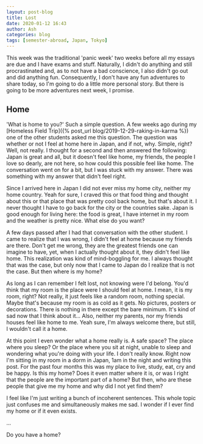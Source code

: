```yaml
---
layout: post-blog
title: Lost
date: 2020-01-12 16:43
author: Ash
categories: blog
tags: [semester-abroad, Japan, Tokyo]
---
```


This week was the traditional 'panic week' two weeks before all my essays are due and I have exams and stuff. Naturally, I didn't do anything and still procrastinated and, as to not have a bad conscience, I also didn't go out and did anything fun. Consequently, I don't have any fun adventures to share today, so I'm going to do a little more personal story. But there is going to be more adventures next week, I promise.

## Home

'What is home to you?' Such a simple question. A few weeks ago during my [Homeless Field Trip]({% post_url blog/2019-12-29-raking-in-karma %}) one of the other students asked me this question. The question was whether or not I feel at home here in Japan, and if not, why. Simple, right? Well, not really. I thought for a second and then answered the following: Japan is great and all, but it doesn't feel like home, my friends, the people I love so dearly, are not here, so how could this possible feel like home. The conversation went on for a bit, but I was stuck with my answer. There was something with my answer that didn't feel right.

Since I arrived here in Japan I did not ever miss my home city, neither my home country. Yeah for sure, I craved this or that food thing and thought about this or that place that was pretty cool back home, but that's about it. I never thought I have to go back for the city or the countries sake. Japan is good enough for living here: the food is great, I have internet in my room and the weather is pretty nice. What else do you want?

A few days passed after I had that conversation with the other student. I came to realize that I was wrong, I didn't feel at home because my friends are there. Don't get me wrong, they are the greatest friends one can imagine to have, yet, when I actually thought about it, they didn't feel like home. This realization was kind of mind-boggling for me. I always thought that was the case, but only now that I came to Japan do I realize that is not the case. But then where is my home?

As long as I can remember I felt lost, not knowing were I'd belong. You'd think that my room is the place were I should feel at home. I mean, it is my room, right? Not really, it just feels like a random room, nothing special. Maybe that's because my room is as cold as it gets. No pictures, posters or decorations. There is nothing in there except the bare minimum. It's kind of sad now that I think about it... Also, neither my parents, nor my friends houses feel like home to me. Yeah sure, I'm always welcome there, but still, I wouldn't call it a home.

At this point I even wonder what a home really is. A safe space? The place where you sleep? Or the place where you sit at night, unable to sleep and wondering what you're doing with your life. I don't really know. Right now I'm sitting in my room in a dorm in Japan, 1am in the night and writing this post. For the past four months this was my place to live, study, eat, cry and be happy. Is this my home? Does it even matter where it is, or was I right that the people are the important part of a home? But then, who are these people that give me my home and why did I not yet find them?

I feel like I'm just writing a bunch of incoherent sentences. This whole topic just confuses me and simultaneously makes me sad. I wonder if I ever find my home or if it even exists.

...

Do you have a home?
